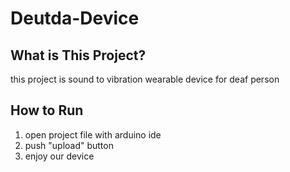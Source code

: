 # Deutda-Device
## What is This Project?
this project is sound to vibration wearable device for deaf person
## How to Run
1. open project file with arduino ide
2. push "upload" button
3. enjoy our device
